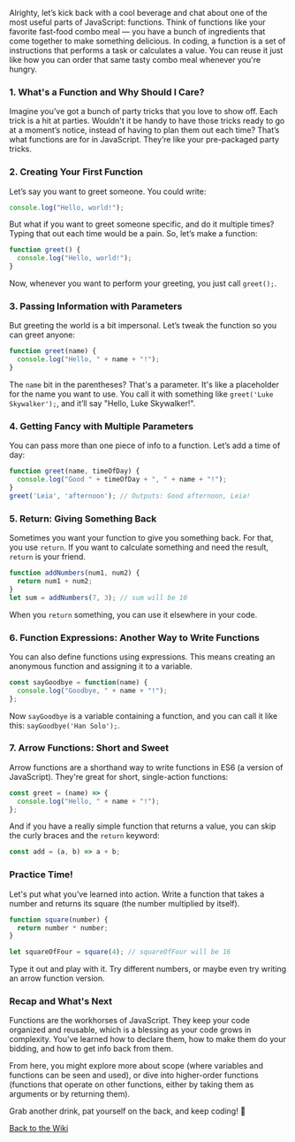Alrighty, let’s kick back with a cool beverage and chat about one of the most useful parts of JavaScript: functions. Think of functions like your favorite fast-food combo meal — you have a bunch of ingredients that come together to make something delicious. In coding, a function is a set of instructions that performs a task or calculates a value. You can reuse it just like how you can order that same tasty combo meal whenever you're hungry.

### 1. What's a Function and Why Should I Care?

Imagine you’ve got a bunch of party tricks that you love to show off. Each trick is a hit at parties. Wouldn't it be handy to have those tricks ready to go at a moment’s notice, instead of having to plan them out each time? That’s what functions are for in JavaScript. They’re like your pre-packaged party tricks.

### 2. Creating Your First Function

Let’s say you want to greet someone. You could write:

```javascript
console.log("Hello, world!");
```

But what if you want to greet someone specific, and do it multiple times? Typing that out each time would be a pain. So, let’s make a function:

```javascript
function greet() {
  console.log("Hello, world!");
}
```

Now, whenever you want to perform your greeting, you just call `greet();`.

### 3. Passing Information with Parameters

But greeting the world is a bit impersonal. Let’s tweak the function so you can greet anyone:

```javascript
function greet(name) {
  console.log("Hello, " + name + "!");
}
```

The `name` bit in the parentheses? That's a parameter. It's like a placeholder for the name you want to use. You call it with something like `greet('Luke Skywalker');`, and it’ll say "Hello, Luke Skywalker!".

### 4. Getting Fancy with Multiple Parameters

You can pass more than one piece of info to a function. Let’s add a time of day:

```javascript
function greet(name, timeOfDay) {
  console.log("Good " + timeOfDay + ", " + name + "!");
}
greet('Leia', 'afternoon'); // Outputs: Good afternoon, Leia!
```

### 5. Return: Giving Something Back

Sometimes you want your function to give you something back. For that, you use `return`. If you want to calculate something and need the result, `return` is your friend.

```javascript
function addNumbers(num1, num2) {
  return num1 + num2;
}
let sum = addNumbers(7, 3); // sum will be 10
```

When you `return` something, you can use it elsewhere in your code.

### 6. Function Expressions: Another Way to Write Functions

You can also define functions using expressions. This means creating an anonymous function and assigning it to a variable.

```javascript
const sayGoodbye = function(name) {
  console.log("Goodbye, " + name + "!");
};
```

Now `sayGoodbye` is a variable containing a function, and you can call it like this: `sayGoodbye('Han Solo');`.

### 7. Arrow Functions: Short and Sweet

Arrow functions are a shorthand way to write functions in ES6 (a version of JavaScript). They're great for short, single-action functions:

```javascript
const greet = (name) => {
  console.log("Hello, " + name + "!");
};
```

And if you have a really simple function that returns a value, you can skip the curly braces and the `return` keyword:

```javascript
const add = (a, b) => a + b;
```

### Practice Time!

Let's put what you’ve learned into action. Write a function that takes a number and returns its square (the number multiplied by itself).

```javascript
function square(number) {
  return number * number;
}

let squareOfFour = square(4); // squareOfFour will be 16
```

Type it out and play with it. Try different numbers, or maybe even try writing an arrow function version.

### Recap and What's Next

Functions are the workhorses of JavaScript. They keep your code organized and reusable, which is a blessing as your code grows in complexity. You’ve learned how to declare them, how to make them do your bidding, and how to get info back from them.

From here, you might explore more about scope (where variables and functions can be seen and used), or dive into higher-order functions (functions that operate on other functions, either by taking them as arguments or by returning them).

Grab another drink, pat yourself on the back, and keep coding! 🎉

[Back to the Wiki](https://github.com/nayaba/pw-wiki)
